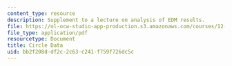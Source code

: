 ```yaml
---
content_type: resource
description: Supplement to a lecture on analysis of EDM results.
file: https://ol-ocw-studio-app-production.s3.amazonaws.com/courses/12-s56-gps-where-are-you-fall-2008/bb2f208ddf2c2c63c241f759f726dc5c_circl_data_sol08.pdf
file_type: application/pdf
resourcetype: Document
title: Circle Data
uid: bb2f208d-df2c-2c63-c241-f759f726dc5c
---
```

